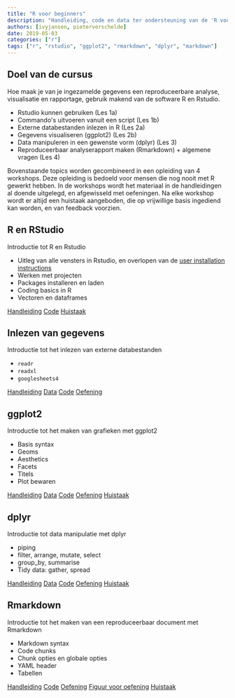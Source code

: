 ```yaml
---
title: "R voor beginners"
description: "Handleiding, code en data ter ondersteuning van de 'R voor beginners' workshop"
authors: [ivyjansen, pieterverschelde]
date: 2019-05-03
categories: ["r"]
tags: ["r", "rstudio", "ggplot2", "rmarkdown", "dplyr", "markdown"]
---
```


## Doel van de cursus

Hoe maak je van je ingezamelde gegevens een reproduceerbare analyse, visualisatie en rapportage, gebruik makend van de software R en Rstudio.

- Rstudio kunnen gebruiken (Les 1a)
- Commando's uitvoeren vanuit een script (Les 1b)
- Externe databestanden inlezen in R (Les 2a)
- Gegevens visualiseren (ggplot2) (Les 2b)
- Data manipuleren in een gewenste vorm (dplyr) (Les 3)
- Reproduceerbaar analyserapport maken (Rmarkdown) + algemene vragen (Les 4)

Bovenstaande topics worden gecombineerd in een opleiding van 4 workshops. Deze opleiding is bedoeld voor mensen die nog nooit met R gewerkt hebben. In de workshops wordt het materiaal in de handleidingen al doende uitgelegd, en afgewisseld met oefeningen. Na elke workshop wordt er altijd een huistaak aangeboden, die op vrijwillige basis ingediend kan worden, en van feedback voorzien.

## R en RStudio

Introductie tot R en Rstudio

- Uitleg van alle vensters in Rstudio, en overlopen van de [user installation instructions](https://inbo.github.io/tutorials/installation/user/user_install_rstudio/)
- Werken met projecten
- Packages installeren en laden
- Coding basics in R
- Vectoren en dataframes

[Handleiding](https://inbo.github.io/tutorials/tutorials/r_beginners/src/R_en_RStudio.pdf)
[Code](https://github.com/inbo/tutorials/blob/master/content/tutorials/r_beginners/src/R_en_RStudio_code.R)
[Huistaak](https://inbo.github.io/tutorials/tutorials/r_beginners/src/R_en_RStudio_huistaak.pdf)

## Inlezen van gegevens

Introductie tot het inlezen van externe databestanden

- `readr`
- `readxl`
- `googlesheets4`

[Handleiding](https://inbo.github.io/tutorials/tutorials/r_beginners/src/data_inlezen.pdf)
[Data](https://github.com/inbo/tutorials/tree/master/content/tutorials/r_beginners/data)
[Code](https://github.com/inbo/tutorials/blob/master/content/tutorials/r_beginners/src/data_inlezen_code.R)
[Oefening](https://inbo.github.io/tutorials/tutorials/r_beginners/src/data_inlezen_oefening.pdf)

## ggplot2

Introductie tot het maken van grafieken met ggplot2

- Basis syntax
- Geoms
- Aesthetics
- Facets
- Titels
- Plot bewaren

[Handleiding](https://inbo.github.io/tutorials/tutorials/r_beginners/src/ggplot.pdf)
[Data](https://github.com/inbo/tutorials/tree/master/content/tutorials/r_beginners/data)
[Code](https://github.com/inbo/tutorials/blob/master/content/tutorials/r_beginners/src/ggplot_code.R)
[Oefening](https://inbo.github.io/tutorials/tutorials/r_beginners/src/ggplot_oefening.pdf)
[Huistaak](https://inbo.github.io/tutorials/tutorials/r_beginners/src/data_inlezen_ggplot_huistaak.pdf)

## dplyr

Introductie tot data manipulatie met dplyr

- piping
- filter, arrange, mutate, select
- group_by, summarise
- Tidy data: gather, spread

[Handleiding](https://inbo.github.io/tutorials/tutorials/r_beginners/src/dplyr.pdf)
[Data](https://github.com/inbo/tutorials/tree/master/content/tutorials/r_beginners/data)
[Code](https://github.com/inbo/tutorials/blob/master/content/tutorials/r_beginners/src/dplyr_code.R)
[Oefening](https://inbo.github.io/tutorials/tutorials/r_beginners/src/dplyr_oefening.pdf)
[Huistaak](https://inbo.github.io/tutorials/tutorials/r_beginners/src/dplyr_huistaak.pdf)

## Rmarkdown

Introductie tot het maken van een reproduceerbaar document met Rmarkdown

- Markdown syntax
- Code chunks
- Chunk opties en globale opties
- YAML header
- Tabellen

[Handleiding](https://inbo.github.io/tutorials/tutorials/r_beginners/src/Rmarkdown.pdf)
[Code](https://github.com/inbo/tutorials/blob/master/content/tutorials/r_beginners/src/Rmarkdown_oefening.txt)
[Oefening](../../html/Rmarkdown_oefening_resultaat.html)
[Figuur voor oefening](https://github.com/inbo/tutorials/blob/master/content/tutorials/r_beginners/Figuren/iris-machinelearning.png)
[Huistaak](https://inbo.github.io/tutorials/tutorials/r_beginners/src/Rmarkdown_huistaak.pdf)
